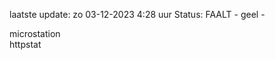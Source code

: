 laatste update: 
zo 03-12-2023  4:28   uur 
Status: FAALT - geel - 
<div class="service R">microstation</div><div class="service G">httpstat</div>